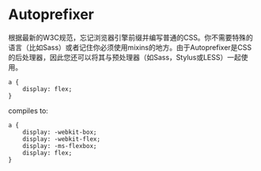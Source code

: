 # Autoprefixer 
根据最新的W3C规范，忘记浏览器引擎前缀并编写普通的CSS。你不需要特殊的语言（比如Sass）或者记住你必须使用mixins的地方。由于Autoprefixer是CSS的后处理器，因此您还可以将其与预处理器（如Sass，Stylus或LESS）一起使用。
```
a {
    display: flex;
}
```
compiles to:
```
a {
    display: -webkit-box;
    display: -webkit-flex;
    display: -ms-flexbox;
    display: flex;
}
```
